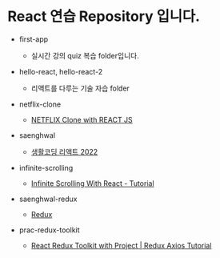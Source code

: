 # React 연습 Repository 입니다.

- first-app
  - 실시간 강의 quiz 복습 folder입니다.
- hello-react, hello-react-2

  - 리액트를 다루는 기술 자습 folder

- netflix-clone

  - [NETFLIX Clone with REACT JS](https://www.youtube.com/watch?v=XtMThy8QKqU&list=PL-J2q3Ga50oMQa1JdSJxYoZELwOJAXExP&index=9)

- saenghwal

  - [생활코딩 리액트 2022](https://www.youtube.com/watch?v=AoMv0SIjZL8&list=PLuHgQVnccGMCOGstdDZvH41x0Vtvwyxu7)

- infinite-scrolling

  - [Infinite Scrolling With React - Tutorial](https://www.youtube.com/watch?v=NZKUirTtxcg)

- saenghwal-redux

  - [Redux](https://www.youtube.com/watch?v=yjuwpf7VH74)

- prac-redux-toolkit
  - [React Redux Toolkit with Project | Redux Axios Tutorial](https://www.youtube.com/watch?v=EnIRyNT2PMI)
